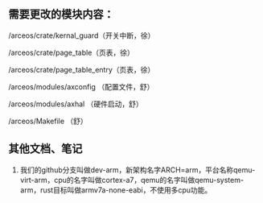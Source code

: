 ## 需要更改的模块内容：

/arceos/crate/kernal_guard（开关中断，徐）

/arceos/crate/page_table（页表，徐）

/arceos/crate/page_table_entry（页表，徐）

/arceos/modules/axconfig （配置文件，舒）

/arceos/modules/axhal	（硬件启动，舒）

/arceos/Makefile	（舒）

## 其他文档、笔记

1. 我们的github分支叫做dev-arm，新架构名字ARCH=arm，平台名称qemu-virt-arm，cpu的名字叫做cortex-a7，qemu的名字叫做qemu-system-arm，rust目标叫做armv7a-none-eabi，不使用多cpu功能。

